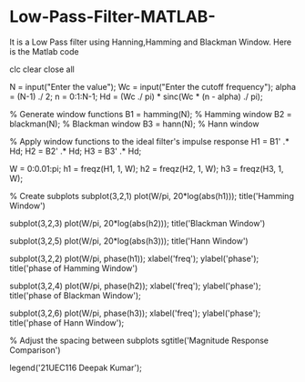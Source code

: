 # Low-Pass-Filter-MATLAB-
It is a Low Pass filter using Hanning,Hamming and Blackman Window.
Here is the Matlab code





clc
clear
close all

N = input("Enter the value");
Wc = input("Enter the cutoff frequency");
alpha = (N-1) ./ 2;
n = 0:1:N-1;
Hd = (Wc ./ pi) * sinc(Wc * (n - alpha) ./ pi);

% Generate window functions
B1 = hamming(N);     % Hamming window
B2 = blackman(N);    % Blackman window
B3 = hann(N);        % Hann window

% Apply window functions to the ideal filter's impulse response
H1 = B1' .* Hd;
H2 = B2' .* Hd;
H3 = B3' .* Hd;

W = 0:0.01:pi;
h1 = freqz(H1, 1, W);
h2 = freqz(H2, 1, W);
h3 = freqz(H3, 1, W);

% Create subplots
subplot(3,2,1) 
plot(W/pi, 20*log(abs(h1)));
title('Hamming Window')

subplot(3,2,3) 
plot(W/pi, 20*log(abs(h2)));
title('Blackman Window')

subplot(3,2,5) 
plot(W/pi, 20*log(abs(h3)));
title('Hann Window')

subplot(3,2,2)
plot(W/pi, phase(h1));
xlabel('freq');
ylabel('phase');
title('phase of Hamming Window')

subplot(3,2,4)
plot(W/pi, phase(h2));
xlabel('freq');
ylabel('phase');
title('phase of Blackman Window');

subplot(3,2,6)
plot(W/pi, phase(h3));
xlabel('freq');
ylabel('phase');
title('phase of Hann Window');



% Adjust the spacing between subplots
sgtitle('Magnitude Response Comparison')

legend('21UEC116 Deepak Kumar');
